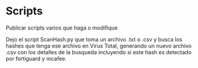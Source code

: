 # Scripts
Publicar scripts varios que haga o modifique

Dejo el script ScanHash.py que toma un archivo .txt o .csv y busca los hashes que tenga ese archivo en Virus Total, generando un nuevo archivo .csv con los detalles de la busqueda incluyendo si este hash es detectado por fortiguard y mcafee.
